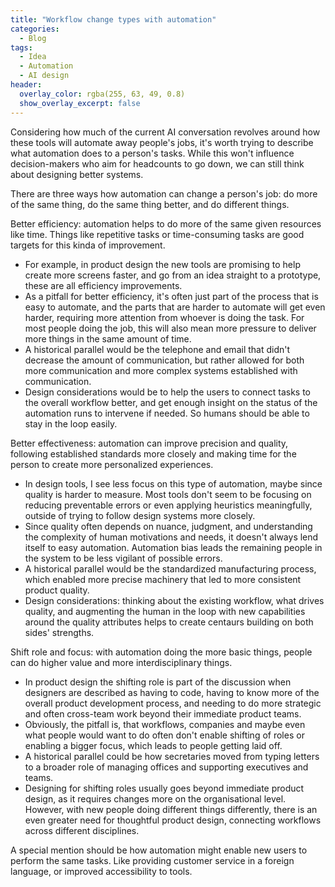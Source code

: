 ```yaml
---
title: "Workflow change types with automation"
categories:
  - Blog 
tags:
  - Idea
  - Automation
  - AI design
header:
  overlay_color: rgba(255, 63, 49, 0.8)
  show_overlay_excerpt: false
---
```


Considering how much of the current AI conversation revolves around how these tools will automate away people's jobs, it's worth trying to describe what automation does to a person's tasks. While this won't influence decision-makers who aim for headcounts to go down, we can still think about designing better systems.

There are three ways how automation can change a person's job: do more of the same thing, do the same thing better, and do different things.

Better efficiency: automation helps to do more of the same given resources like time. Things like repetitive tasks or time-consuming tasks are good targets for this kinda of improvement.
- For example, in product design the new tools are promising to help create more screens faster, and go from an idea straight to a prototype, these are all efficiency improvements.
- As a pitfall for better efficiency, it's often just part of the process that is easy to automate, and the parts that are harder to automate will get even harder, requiring more attention from whoever is doing the task. For most people doing the job, this will also mean more pressure to deliver more things in the same amount of time.
- A historical parallel would be the telephone and email that didn't decrease the amount of communication, but rather allowed for both more communication and more complex systems established with communication.
- Design considerations would be to help the users to connect tasks to the overall workflow better, and get enough insight on the status of the automation runs to intervene if needed. So humans should be able to stay in the loop easily.

Better effectiveness: automation can improve precision and quality, following established standards more closely and making time for the person to create more personalized experiences. 
- In design tools, I see less focus on this type of automation, maybe since quality is harder to measure. Most tools don't seem to be focusing on reducing preventable errors or even applying heuristics meaningfully, outside of trying to follow design systems more closely. 
- Since quality often depends on nuance, judgment, and understanding the complexity of human motivations and needs, it doesn't always lend itself to easy automation. Automation bias leads the remaining people in the system to be less vigilant of possible errors.
- A historical parallel would be the standardized manufacturing process, which enabled more precise machinery that led to more consistent product quality.
- Design considerations: thinking about the existing workflow, what drives quality, and augmenting the human in the loop with new capabilities around the quality attributes helps to create centaurs building on both sides' strengths.

Shift role and focus: with automation doing the more basic things, people can do higher value and more interdisciplinary things.
- In product design the shifting role is part of the discussion when designers are described as having to code, having to know more of the overall product development process, and needing to do more strategic and often cross-team work beyond their immediate product teams. 
- Obviously, the pitfall is, that workflows, companies and maybe even what people would want to do often don't enable shifting of roles or enabling a bigger focus, which leads to people getting laid off.
- A historical parallel could be how secretaries moved from typing letters to a broader role of managing offices and supporting executives and teams.
- Designing for shifting roles usually goes beyond immediate product design, as it requires changes more on the organisational level. However, with new people doing different things differently, there is an even greater need for thoughtful product design, connecting workflows across different disciplines.

A special mention should be how automation might enable new users to perform the same tasks. Like providing customer service in a foreign language, or improved accessibility to tools.